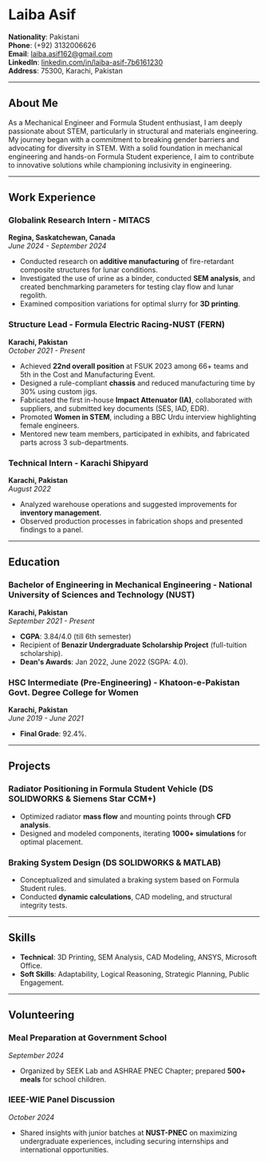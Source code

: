 # Laiba Asif
**Nationality**: Pakistani  
**Phone**: (+92) 3132006626  
**Email**: [laiba.asif162@gmail.com](mailto:laiba.asif162@gmail.com)  
**LinkedIn**: [linkedin.com/in/laiba-asif-7b6161230](https://www.linkedin.com/in/laiba-asif-7b6161230/)  
**Address**: 75300, Karachi, Pakistan  

---

## About Me
As a Mechanical Engineer and Formula Student enthusiast, I am deeply passionate about STEM, particularly in structural and materials engineering. My journey began with a commitment to breaking gender barriers and advocating for diversity in STEM. With a solid foundation in mechanical engineering and hands-on Formula Student experience, I aim to contribute to innovative solutions while championing inclusivity in engineering.

---

## Work Experience

### Globalink Research Intern - **MITACS**  
**Regina, Saskatchewan, Canada**  
*June 2024 - September 2024*  
- Conducted research on **additive manufacturing** of fire-retardant composite structures for lunar conditions.  
- Investigated the use of urine as a binder, conducted **SEM analysis**, and created benchmarking parameters for testing clay flow and lunar regolith.  
- Examined composition variations for optimal slurry for **3D printing**.  

### Structure Lead - **Formula Electric Racing-NUST (FERN)**  
**Karachi, Pakistan**  
*October 2021 - Present*  
- Achieved **22nd overall position** at FSUK 2023 among 66+ teams and 5th in the Cost and Manufacturing Event.  
- Designed a rule-compliant **chassis** and reduced manufacturing time by 30% using custom jigs.  
- Fabricated the first in-house **Impact Attenuator (IA)**, collaborated with suppliers, and submitted key documents (SES, IAD, EDR).  
- Promoted **Women in STEM**, including a BBC Urdu interview highlighting female engineers.  
- Mentored new team members, participated in exhibits, and fabricated parts across 3 sub-departments.  

### Technical Intern - **Karachi Shipyard**  
**Karachi, Pakistan**  
*August 2022*  
- Analyzed warehouse operations and suggested improvements for **inventory management**.  
- Observed production processes in fabrication shops and presented findings to a panel.

---

## Education

### Bachelor of Engineering in Mechanical Engineering - **National University of Sciences and Technology (NUST)**  
**Karachi, Pakistan**  
*September 2021 - Present*  
- **CGPA**: 3.84/4.0 (till 6th semester)  
- Recipient of **Benazir Undergraduate Scholarship Project** (full-tuition scholarship).  
- **Dean's Awards**: Jan 2022, June 2022 (SGPA: 4.0).  

### HSC Intermediate (Pre-Engineering) - **Khatoon-e-Pakistan Govt. Degree College for Women**  
**Karachi, Pakistan**  
*June 2019 - June 2021*  
- **Final Grade**: 92.4%.  

---

## Projects

### Radiator Positioning in Formula Student Vehicle (DS SOLIDWORKS & Siemens Star CCM+)  
- Optimized radiator **mass flow** and mounting points through **CFD analysis**.  
- Designed and modeled components, iterating **1000+ simulations** for optimal placement.  

### Braking System Design (DS SOLIDWORKS & MATLAB)  
- Conceptualized and simulated a braking system based on Formula Student rules.  
- Conducted **dynamic calculations**, CAD modeling, and structural integrity tests.  

---

## Skills
- **Technical**: 3D Printing, SEM Analysis, CAD Modeling, ANSYS, Microsoft Office.  
- **Soft Skills**: Adaptability, Logical Reasoning, Strategic Planning, Public Engagement.  

---

## Volunteering

### Meal Preparation at Government School  
*September 2024*  
- Organized by SEEK Lab and ASHRAE PNEC Chapter; prepared **500+ meals** for school children.

### IEEE-WIE Panel Discussion  
*October 2024*  
- Shared insights with junior batches at **NUST-PNEC** on maximizing undergraduate experiences, including securing internships and international opportunities.
